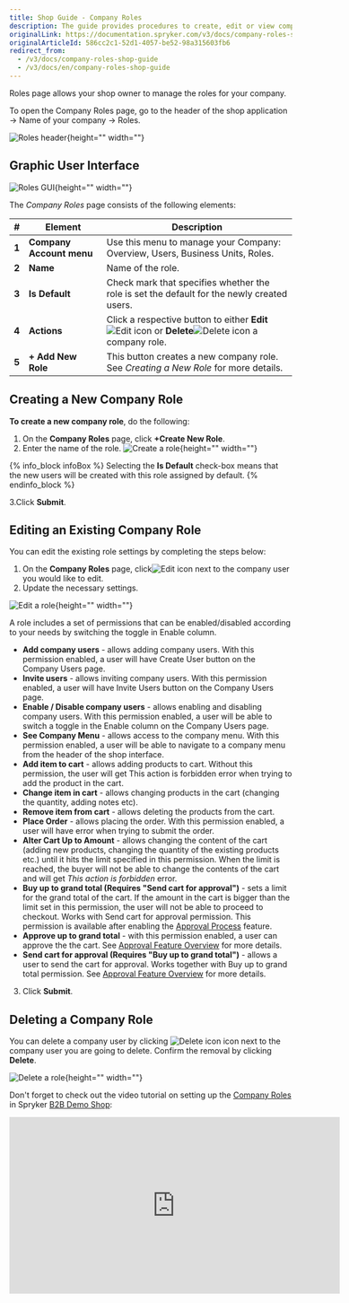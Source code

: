 ```yaml
---
title: Shop Guide - Company Roles
description: The guide provides procedures to create, edit or view company roles in the storefront.
originalLink: https://documentation.spryker.com/v3/docs/company-roles-shop-guide
originalArticleId: 586cc2c1-52d1-4057-be52-98a315603fb6
redirect_from:
  - /v3/docs/company-roles-shop-guide
  - /v3/docs/en/company-roles-shop-guide
---
```


Roles page allows your shop owner to manage the roles for your company.

To open the Company Roles page, go to the header of the shop application → Name of your company → Roles.

![Roles header](https://spryker.s3.eu-central-1.amazonaws.com/docs/User+Guides/Shop+User+Guides/Company+Roles/roles-header.png){height="" width=""}

## Graphic User Interface

![Roles GUI](https://spryker.s3.eu-central-1.amazonaws.com/docs/User+Guides/Shop+User+Guides/Company+Roles/roles-gui.png){height="" width=""}

The *Company Roles* page consists of the following elements:

| # | Element | Description |
|---|---|---|
|  **1** |  **Company Account menu** | Use this menu to manage your Company: Overview, Users, Business Units, Roles. |
|  **2** |  **Name** | Name of the role. |
|  **3** |  **Is Default** | Check mark that specifies whether the role is set the default for the newly created users. |
|  **4** |  **Actions** | Click a respective button to either **Edit**![Edit icon](https://spryker.s3.eu-central-1.amazonaws.com/docs/User+Guides/Shop+User+Guides/Company+Roles/edit-icon.png) or **Delete**![Delete icon](https://spryker.s3.eu-central-1.amazonaws.com/docs/User+Guides/Shop+User+Guides/Company+Roles/delete-icon.png) a company role. |
|  **5** |  **+ Add New Role** | This button creates a new company role. See *Creating a New Role* for more details. |

## Creating a New Company Role

**To create a new company role**, do the following:

1. On the **Company Roles** page, click **+Create New Role**.
2. Enter the name of the role.
![Create a role](https://spryker.s3.eu-central-1.amazonaws.com/docs/User+Guides/Shop+User+Guides/Company+Roles/create-role.png){height="" width=""}

{% info_block infoBox %}
Selecting the **Is Default** check-box means that the new users will be created with this role assigned by default.
{% endinfo_block %}

3.Click **Submit**.

## Editing an Existing Company Role

You can edit the existing role settings by completing the steps below:

1. On the **Company Roles** page, click![Edit icon](https://spryker.s3.eu-central-1.amazonaws.com/docs/User+Guides/Shop+User+Guides/Company+Roles/edit-icon.png) next to the company user you would like to edit.
2. Update the necessary settings.

![Edit a role](https://spryker.s3.eu-central-1.amazonaws.com/docs/User+Guides/Shop+User+Guides/Company+Roles/edit-role.png){height="" width=""}

A role includes a set of permissions that can be enabled/disabled according to your needs by switching the toggle in Enable column.
  - **Add company users** - allows adding company users. With this permission enabled, a user will have Create User button on the Company Users page.
  - **Invite users** - allows inviting company users. With this permission enabled, a user will have Invite Users button on the Company Users page.
  - **Enable / Disable company users** - allows enabling and disabling company users. With this permission enabled, a user will be able to switch a toggle in the Enable column on the Company Users page.
  - **See Company Menu** - allows access to the company menu. With this permission enabled, a user will be able to navigate to a company menu from the header of the shop interface.
  - **Add item to cart** - allows adding products to cart. Without this permission, the user will get This action is forbidden error when trying to add the product in the cart.
  - **Change item in cart** - allows changing products in the cart (changing the quantity, adding notes etc).
  - **Remove item from cart** - allows deleting the products from the cart.
  - **Place Order** - allows placing the order. With this permission enabled, a user will have  error when trying to submit the order.
  - **Alter Cart Up to Amount** - allows changing the content of the cart (adding new products, changing the quantity of the existing products etc.) until it hits the limit specified in this permission. When the limit is reached, the buyer will not be able to change the contents of the cart and will get *This action is forbidden* error.
  - **Buy up to grand total (Requires "Send cart for approval")** - sets a limit for the grand total of the cart. If the amount in the cart is bigger than the limit set in this permission, the user will not be able to proceed to checkout. Works with Send cart for approval permission. This permission is available after enabling the [Approval Process](https://documentation.spryker.com/v3/docs/approval-process-201903) feature.
  - **Approve up to grand total** - with this permission enabled, a user can approve the the cart. See [Approval Feature Overview](https://documentation.spryker.com/v3/docs/approval-process-overview-201903) for more details.
  - **Send cart for approval (Requires "Buy up to grand total")** - allows a user to send the cart for approval. Works together with Buy up to grand total permission. See [Approval Feature Overview](https://documentation.spryker.com/v3/docs/approval-process-overview-201903) for more details.
3. Click **Submit**.

## Deleting a Company Role

You can delete a company user by clicking ![Delete icon](https://spryker.s3.eu-central-1.amazonaws.com/docs/User+Guides/Shop+User+Guides/Company+Roles/delete-icon.png) icon next to the company user you are going to delete. Confirm the removal by clicking **Delete**.

![Delete a role](https://spryker.s3.eu-central-1.amazonaws.com/docs/User+Guides/Shop+User+Guides/Company+Roles/delete-role.png){height="" width=""}

Don't forget to check out the video tutorial on setting up the [Company Roles](/docs/scos/dev/features/201907.0/company-account-management/company-user-roles-and-permissions/company-user-roles-and-permissions-feature-overview.html) in Spryker [B2B Demo Shop](/docs/scos/user/intro-to-spryker/{{site.version}}/b2b-suite.html):
<iframe src="https://fast.wistia.net/embed/iframe/72qy3slwjo" title="How to set up Company Users and Roles in Spryker" allowtransparency="true" frameborder="0" scrolling="no" class="wistia_embed" name="wistia_embed" allowfullscreen="0" mozallowfullscreen="0" webkitallowfullscreen="0" oallowfullscreen="0" msallowfullscreen="0" width="589" height="315"></iframe>


<!-- Last review date: Mar 18, 2019 -->

